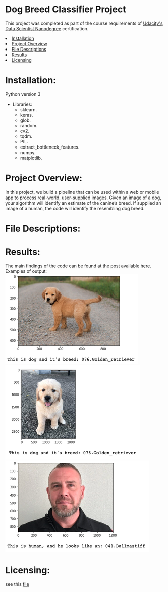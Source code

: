 # Dog Breed Classifier Project
This project was completed as part of the course requirements of [Udacity's Data Scientist Nanodegree](https://www.udacity.com/course/data-scientist-nanodegree--nd025) certification.

<li><a href="#Installation">Installation</a></li>
<li><a href="#Project Overview">Project Overview</a></li>
<li><a href="#File Descriptions">File Descriptions</a></li>
<li><a href="#Results">Results</a></li>
<li><a href="#Licensing">Licensing</a></li>

# Installation:
Python version 3
- Libraries:
  - sklearn.
  - keras.
  - glob.
  - random.
  - cv2.
  - tqdm.
  - PIL.
  - extract_bottleneck_features.
  - numpy.
  - matplotlib.

# Project Overview:
In this project, we build a pipeline that can be used within a web or mobile app to process real-world, user-supplied images.  Given an image of a dog, your algorithm will identify an estimate of the canine’s breed.  If supplied an image of a human, the code will identify the resembling dog breed.  


# File Descriptions:


# Results:
The main findings of the code can be found at the post available [here](https://medium.com/@mhnghamdi/dog-identification-app-75f9d92a4990).
Examples of output:
![Sample Output](images/dog1.png)
![Sample Output](images/dog2.png)
![Sample Output](images/human1.png)


# Licensing:
see this [file](LICENSE.txt) 




